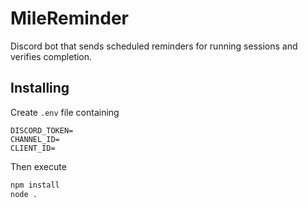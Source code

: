 # MileReminder
Discord bot that sends scheduled reminders for running sessions and verifies completion.

## Installing

Create `.env` file containing

```
DISCORD_TOKEN=
CHANNEL_ID=
CLIENT_ID=
```

Then execute

```sh
npm install
node .
```